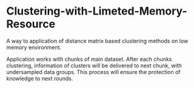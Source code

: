 # Clustering-with-Limeted-Memory-Resource
A way to application of distance matrix based clustering methods on low memory environment. 


Application works with chunks of main dataset. After each chunks clustering, information of clusters will be delivered to next chunk, with undersampled data groups.
This process will ensure the protection of knowledge to next rounds.